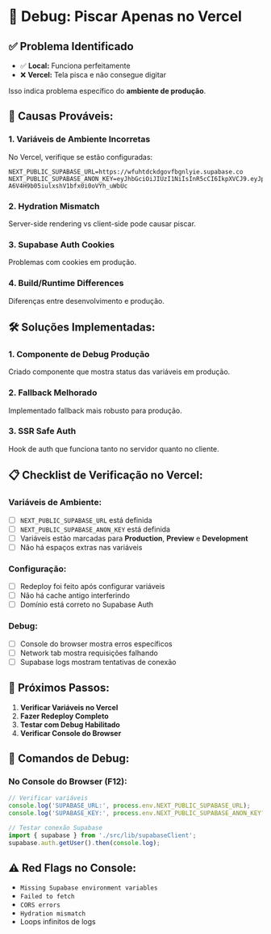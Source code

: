 # 🔧 Debug: Piscar Apenas no Vercel

## ✅ **Problema Identificado**
- ✅ **Local:** Funciona perfeitamente
- ❌ **Vercel:** Tela pisca e não consegue digitar

Isso indica problema específico do **ambiente de produção**.

## 🎯 **Causas Prováveis:**

### 1. **Variáveis de Ambiente Incorretas**
No Vercel, verifique se estão configuradas:
```
NEXT_PUBLIC_SUPABASE_URL=https://wfuhtdckdgovfbgnlyie.supabase.co
NEXT_PUBLIC_SUPABASE_ANON_KEY=eyJhbGciOiJIUzI1NiIsInR5cCI6IkpXVCJ9.eyJpc3MiOiJzdXBhYmFzZSIsInJlZiI6IndmdWh0ZGNrZGdvdmZiZ25seWllIiwicm9sZSI6ImFub24iLCJpYXQiOjE3NTgxOTU1MjksImV4cCI6MjA3Mzc3MTUyOX0.3bet4TkkR-A6V4H9b05iulxshV1bfx0i0oVYh_uWbUc
```

### 2. **Hydration Mismatch**
Server-side rendering vs client-side pode causar piscar.

### 3. **Supabase Auth Cookies**
Problemas com cookies em produção.

### 4. **Build/Runtime Differences**
Diferenças entre desenvolvimento e produção.

## 🛠️ **Soluções Implementadas:**

### 1. **Componente de Debug Produção**
Criado componente que mostra status das variáveis em produção.

### 2. **Fallback Melhorado**
Implementado fallback mais robusto para produção.

### 3. **SSR Safe Auth**
Hook de auth que funciona tanto no servidor quanto no cliente.

## 📋 **Checklist de Verificação no Vercel:**

### Variáveis de Ambiente:
- [ ] `NEXT_PUBLIC_SUPABASE_URL` está definida
- [ ] `NEXT_PUBLIC_SUPABASE_ANON_KEY` está definida
- [ ] Variáveis estão marcadas para **Production**, **Preview** e **Development**
- [ ] Não há espaços extras nas variáveis

### Configuração:
- [ ] Redeploy foi feito após configurar variáveis
- [ ] Não há cache antigo interferindo
- [ ] Domínio está correto no Supabase Auth

### Debug:
- [ ] Console do browser mostra erros específicos
- [ ] Network tab mostra requisições falhando
- [ ] Supabase logs mostram tentativas de conexão

## 🚀 **Próximos Passos:**

1. **Verificar Variáveis no Vercel**
2. **Fazer Redeploy Completo**
3. **Testar com Debug Habilitado**
4. **Verificar Console do Browser**

## 🔧 **Comandos de Debug:**

### No Console do Browser (F12):
```javascript
// Verificar variáveis
console.log('SUPABASE_URL:', process.env.NEXT_PUBLIC_SUPABASE_URL);
console.log('SUPABASE_KEY:', process.env.NEXT_PUBLIC_SUPABASE_ANON_KEY?.substring(0, 20) + '...');

// Testar conexão Supabase
import { supabase } from './src/lib/supabaseClient';
supabase.auth.getUser().then(console.log);
```

## ⚠️ **Red Flags no Console:**
- `Missing Supabase environment variables`
- `Failed to fetch`
- `CORS errors`
- `Hydration mismatch`
- Loops infinitos de logs
